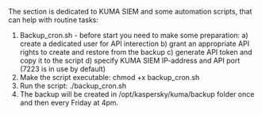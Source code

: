 The section is dedicated to KUMA SIEM and some automation scripts, that can help with routine tasks:
1) Backup_cron.sh - before start you need to make some preparation:
   a) create a dedicated user for API interection
   b) grant an appropriate API rights to create and restore from the backup
   c) generate API token and copy it to the script
   d) specify KUMA SIEM IP-address and API port (7223 is in use by default)
2) Make the script executable: chmod +x backup_cron.sh
3) Run the script: ./backup_cron.sh
4) The backup will be created in /opt/kaspersky/kuma/backup folder once and then every Friday at 4pm.
